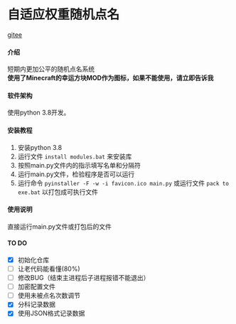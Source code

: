 # 自适应权重随机点名

[gitee](https://gitee.com/Nept-Epslion/Adaptive-weight-random-roll-call/)

#### 介绍
短期内更加公平的随机点名系统  
**使用了Minecraft的幸运方块MOD作为图标，如果不能使用，请立即告诉我**

#### 软件架构
使用python 3.8开发。

#### 安装教程

1.  安装python 3.8
3.  运行文件 `install modules.bat` 来安装库
4.  按照main.py文件内的指示填写名单和分隔符
5.  运行main.py文件，检验程序是否可以运行
6.  运行命令 `pyinstaller -F -w -i favicon.ico main.py` 或运行文件 `pack to exe.bat` 以打包成可执行文件

#### 使用说明

直接运行main.py文件或打包后的文件

#### TO DO

- [x] 初始化仓库
- [ ] 让老代码能看懂(80%)
- [ ] 修改BUG（结束主进程后子进程报错不能退出）
- [ ] 加密配置文件
- [ ] 使用未被点名次数调节
- [x] 分科记录数据
- [x] 使用JSON格式记录数据

